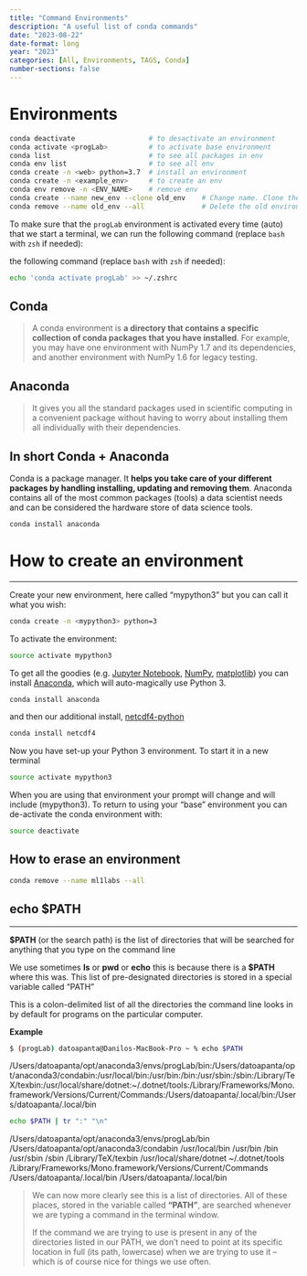 ```yaml
---
title: "Command Environments"
description: "A useful list of conda commands"
date: "2023-08-22"
date-format: long
year: "2023"
categories: [All, Environments, TAGS, Conda]
number-sections: false
---
```




# Environments

```bash
conda deactivate                  # to desactivate an environment
conda activate <progLab>          # to activate base environment
conda list                        # to see all packages in env
conda env list                    # to see all env
conda create -n <web> python=3.7  # install an environment
conda create -n <example_env>     # to create an env
conda env remove -n <ENV_NAME>    # remove env
conda create --name new_env --clone old_env    # Change name. Clone the old environment to a new environment with the name we want
conda remove --name old_env --all              # Delete the old environment
```

To make sure that the `progLab` environment is activated every time (auto) that we start a terminal, we can run the following command (replace `bash` with `zsh` if needed):

the following command (replace `bash` with `zsh` if needed):

```bash
echo 'conda activate progLab' >> ~/.zshrc
```

## Conda

> A conda environment is **a directory that contains a specific collection of conda packages that you have installed**. For example, you may have one environment with NumPy 1.7 and its dependencies, and another environment with NumPy 1.6 for legacy testing.

## Anaconda

> It gives you all the standard packages used in scientific computing in a convenient package without having to worry about installing them all individually with their dependencies.

## In short Conda + Anaconda

Conda is a package manager. It **helps you take care of your different packages by handling installing, updating and removing them**. Anaconda contains all of the most common packages (tools) a data scientist needs and can be considered the hardware store of data science tools.

```bash
conda install anaconda
```

# How to create an environment

------

Create your new environment, here called “mypython3” but you can call it what you wish:

```bash
conda create -n <mypython3> python=3
```

To activate the environment:

```bash
source activate mypython3
```

To get all the goodies (e.g. [Jupyter Notebook](https://jupyter.org/), [NumPy](http://docs.scipy.org/doc/numpy/reference/index.html), [matplotlib](http://matplotlib.org/contents.html)) you can install [Anaconda](https://www.anaconda.com/products/individual), which will auto-magically use Python 3.

```bash
conda install anaconda
```

and then our additional install, [netcdf4-python](http://unidata.github.io/netcdf4-python/)

```bash
conda install netcdf4
```

Now you have set-up your Python 3 environment. To start it in a new terminal

```bash
source activate mypython3
```

When you are using that environment your prompt will change and will include (mypython3). To return to using your “base” environment you can de-activate the conda environment with:

```bash
source deactivate
```
## How to erase an environment

```bash
conda remove --name ml1labs --all
```

## echo $PATH

------

**$PATH** (or the search path) is the list of directories that will be searched for anything that you type on the command line

We use sometimes **ls** or **pwd** or **echo** this is because there is a **$PATH** where this was. This list of pre-designated directories is stored in a special variable called “PATH”

This is a colon-delimited list of all the directories the command line looks in by default for programs on the particular computer. 

**Example**

```bash
$ (progLab) datoapanta@Danilos-MacBook-Pro ~ % echo $PATH
```

/Users/datoapanta/opt/anaconda3/envs/progLab/bin:/Users/datoapanta/opt/anaconda3/condabin:/usr/local/bin:/usr/bin:/bin:/usr/sbin:/sbin:/Library/TeX/texbin:/usr/local/share/dotnet:~/.dotnet/tools:/Library/Frameworks/Mono.framework/Versions/Current/Commands:/Users/datoapanta/.local/bin:/Users/datoapanta/.local/bin 

```bash
echo $PATH | tr ":" "\n"
```

/Users/datoapanta/opt/anaconda3/envs/progLab/bin
/Users/datoapanta/opt/anaconda3/condabin
/usr/local/bin
/usr/bin
/bin
/usr/sbin
/sbin
/Library/TeX/texbin
/usr/local/share/dotnet
~/.dotnet/tools
/Library/Frameworks/Mono.framework/Versions/Current/Commands
/Users/datoapanta/.local/bin
/Users/datoapanta/.local/bin

> We can now more clearly see this is a list of directories. All of these places, stored in the variable called **“PATH”**, are searched whenever we are typing a command in the terminal window.
> 
>  If the command we are trying to use is present in any of the directories listed in our PATH, we don’t need to point at its specific location in full (its path, lowercase) when we are trying to use it – which is of course nice for things we use often.


